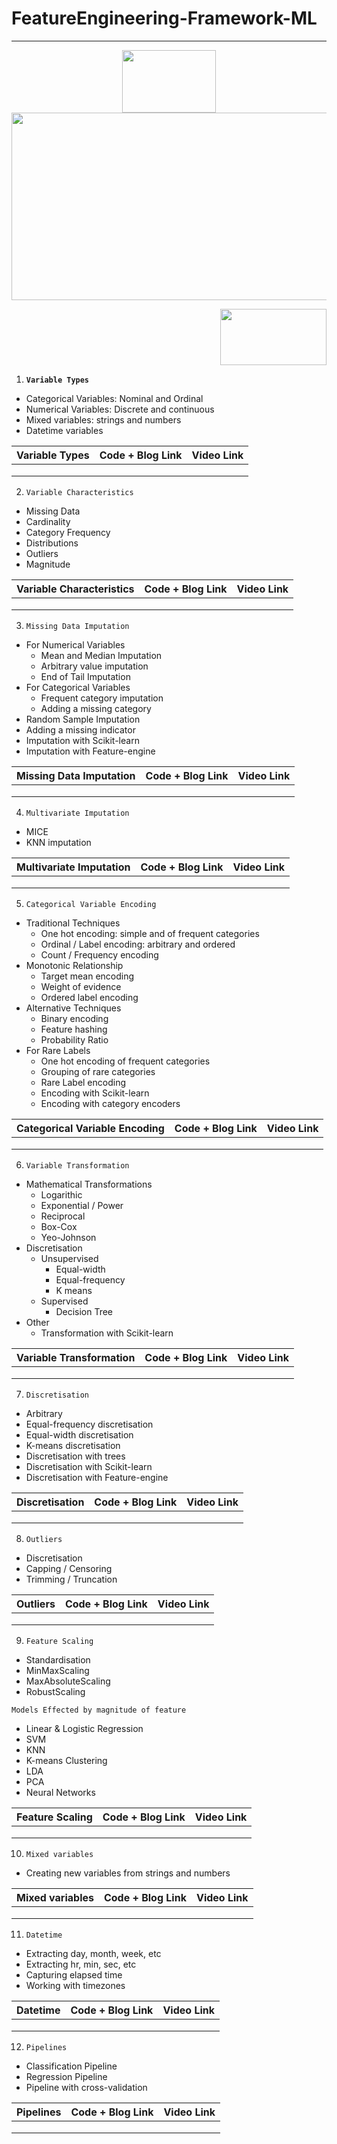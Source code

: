 # FeatureEngineering-Framework-ML

<hr>

<p align="center">
  <kbd>
  <img src="https://user-images.githubusercontent.com/26667491/221219917-0ffa1b2c-f92d-4901-a674-4f3829aae7db.gif" height='100' width='150'/>
  <img src="https://user-images.githubusercontent.com/26667491/221220162-24458558-b280-46b1-afe6-05ab75e33014.png" height='300' width='1000'/>
  </kbd></p>
<p align="right">
  <img src="https://user-images.githubusercontent.com/26667491/221220318-d3aac718-e7eb-463c-ae47-32d31a8eec55.gif" height='90' width='170'/>



1. **`Variable Types`**
  * Categorical Variables: Nominal and Ordinal
  * Numerical Variables: Discrete and continuous
  * Mixed variables: strings and numbers
  * Datetime variables

| Variable Types | Code + Blog Link| Video Link |
|---------------------|-----------------|------------|
| | | |
| | | |
| | | |

2. `Variable Characteristics`
  * Missing Data
  * Cardinality
  * Category Frequency
  * Distributions
  * Outliers
  * Magnitude

| Variable Characteristics | Code + Blog Link| Video Link |
|---------------------|-----------------|------------|
| | | |
| | | |
| | | |

3. `Missing Data Imputation`
  * For Numerical Variables
    * Mean and Median Imputation
    * Arbitrary value imputation
    * End of Tail Imputation
  * For Categorical Variables
    * Frequent category imputation
    * Adding a missing category
  * Random Sample Imputation
  * Adding a missing indicator
  * Imputation with Scikit-learn
  * Imputation with Feature-engine

| Missing Data Imputation | Code + Blog Link| Video Link |
|-------------------------|-----------------|------------|
| | | |
| | | |
| | | |

4. `Multivariate Imputation`
  * MICE
  * KNN imputation

| Multivariate Imputation | Code + Blog Link| Video Link |
|-------------------------|-----------------|------------|
| | | |
| | | |
| | | |

5. `Categorical Variable Encoding`
  * Traditional Techniques
    * One hot encoding: simple and of frequent categories
    * Ordinal / Label encoding: arbitrary and ordered
    * Count / Frequency encoding
  * Monotonic Relationship
    * Target mean encoding
    * Weight of evidence
    * Ordered label encoding
  * Alternative Techniques
    * Binary encoding
    * Feature hashing
    * Probability Ratio
  * For Rare Labels
    * One hot encoding of frequent categories
    * Grouping of rare categories
    * Rare Label encoding
    * Encoding with Scikit-learn
    * Encoding with category encoders

| Categorical Variable Encoding | Code + Blog Link| Video Link |
|-------------------------|-----------------|------------|
| | | |
| | | |
| | | |

6. `Variable Transformation`
* Mathematical Transformations
  * Logarithic
  * Exponential / Power
  * Reciprocal
  * Box-Cox
  * Yeo-Johnson
* Discretisation
  * Unsupervised
    * Equal-width
    * Equal-frequency
    * K means
  * Supervised
    * Decision Tree
* Other
  * Transformation with Scikit-learn

| Variable Transformation | Code + Blog Link| Video Link |
|-------------------------|-----------------|------------|
| | | |
| | | |
| | | |

7. `Discretisation`
  * Arbitrary
  * Equal-frequency discretisation
  * Equal-width discretisation
  * K-means discretisation
  * Discretisation with trees
  * Discretisation with Scikit-learn
  * Discretisation with Feature-engine

| Discretisation | Code + Blog Link| Video Link |
|----------------|-----------------|------------|
| | | |
| | | |
| | | |

8. `Outliers`
  * Discretisation
  * Capping / Censoring
  * Trimming / Truncation 

| Outliers | Code + Blog Link| Video Link |
|----------------|-----------------|------------|
| | | |
| | | |
| | | |

9. `Feature Scaling`
  * Standardisation
  * MinMaxScaling
  * MaxAbsoluteScaling
  * RobustScaling

`Models Effected by magnitude of feature`
* Linear & Logistic Regression
* SVM
* KNN
* K-means Clustering
* LDA
* PCA
* Neural Networks
  
| Feature Scaling | Code + Blog Link| Video Link |
|-----------------|-----------------|------------|
| | | |
| | | |
| | | |

10. `Mixed variables`
  * Creating new variables from strings and numbers

| Mixed variables | Code + Blog Link| Video Link |
|-----------------|-----------------|------------|
| | | |
| | | |
| | | |
  
 11. `Datetime`
  * Extracting day, month, week, etc
  * Extracting hr, min, sec, etc
  * Capturing elapsed time
  * Working with timezones 
  
| Datetime | Code + Blog Link| Video Link |
|----------|-----------------|------------|
| | | |
| | | |
| | | |

12. `Pipelines`
  * Classification Pipeline
  * Regression Pipeline
  * Pipeline with cross-validation

| Pipelines | Code + Blog Link| Video Link |
|----------|-----------------|------------|
| | | |
| | | |
| | | |  
